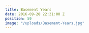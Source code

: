 ```yaml
---
title: Basement Years
date: 2016-09-28 22:31:00 Z
position: 59
image: "/uploads/Basement-Years.jpg"
---
```



